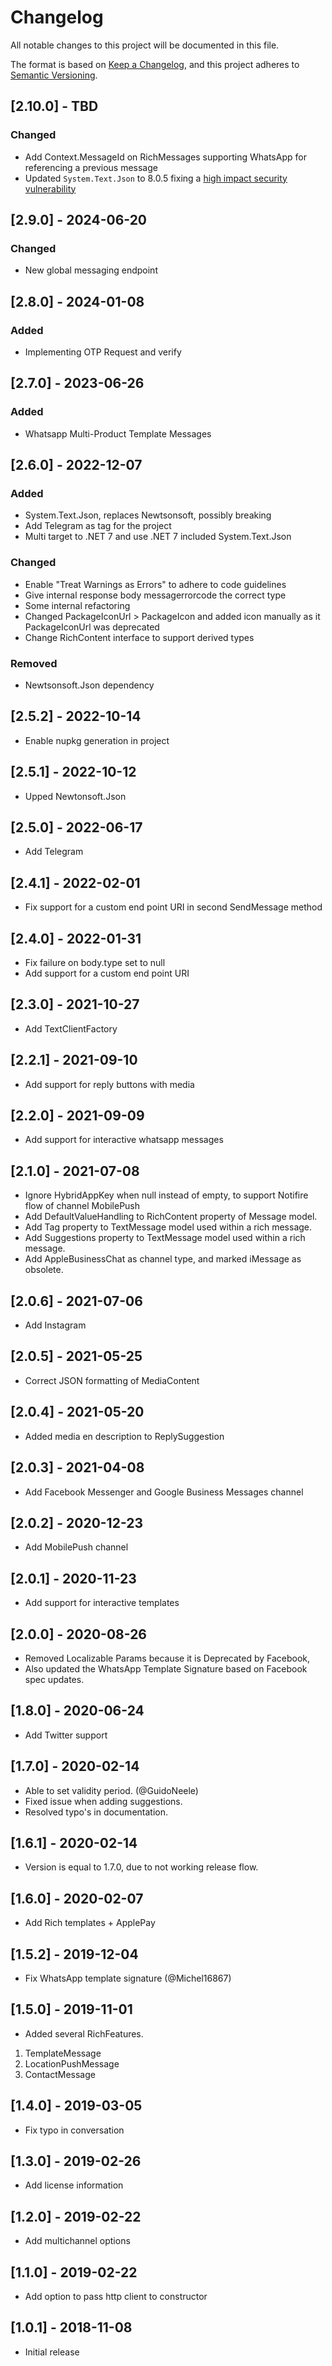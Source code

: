 # Changelog
All notable changes to this project will be documented in this file.

The format is based on [Keep a Changelog](https://keepachangelog.com/en/1.0.0/),
and this project adheres to [Semantic Versioning](https://semver.org/spec/v2.0.0.html).

## [2.10.0] - TBD
### Changed
- Add Context.MessageId on RichMessages supporting WhatsApp for referencing a previous message
- Updated `System.Text.Json` to 8.0.5 fixing a [high impact security vulnerability](https://github.com/advisories/GHSA-hh2w-p6rv-4g7w)

## [2.9.0] - 2024-06-20
### Changed
- New global messaging endpoint

## [2.8.0] - 2024-01-08
### Added
- Implementing OTP Request and verify

## [2.7.0] - 2023-06-26
### Added
- Whatsapp Multi-Product Template Messages

## [2.6.0] - 2022-12-07
### Added
- System.Text.Json, replaces Newtsonsoft, possibly breaking
- Add Telegram as tag for the project
- Multi target to .NET 7 and use .NET 7 included System.Text.Json
### Changed
- Enable "Treat Warnings as Errors" to adhere to code guidelines
- Give internal response body messagerrorcode the correct type
- Some internal refactoring
- Changed PackageIconUrl > PackageIcon and added icon manually as it PackageIconUrl was deprecated
- Change RichContent interface to support derived types
### Removed 
- Newtsonsoft.Json dependency

## [2.5.2] - 2022-10-14
- Enable nupkg generation in project

## [2.5.1] - 2022-10-12
- Upped Newtonsoft.Json

## [2.5.0] - 2022-06-17
- Add Telegram

## [2.4.1] - 2022-02-01
- Fix support for a custom end point URI in second SendMessage method

## [2.4.0] - 2022-01-31
- Fix failure on body.type set to null
- Add support for a custom end point URI

## [2.3.0] - 2021-10-27
- Add TextClientFactory

## [2.2.1] - 2021-09-10
- Add support for reply buttons with media

## [2.2.0] - 2021-09-09
- Add support for interactive whatsapp messages

## [2.1.0] - 2021-07-08
- Ignore HybridAppKey when null instead of empty, to support Notifire flow of channel MobilePush
- Add DefaultValueHandling to RichContent property of Message model.
- Add Tag property to TextMessage model used within a rich message.
- Add Suggestions property to TextMessage model used within a rich message.
- Add AppleBusinessChat as channel type, and marked iMessage as obsolete.

## [2.0.6] - 2021-07-06
- Add Instagram

## [2.0.5] - 2021-05-25
- Correct JSON formatting of MediaContent

## [2.0.4] - 2021-05-20
- Added media en description to ReplySuggestion

## [2.0.3] - 2021-04-08
- Add Facebook Messenger and Google Business Messages channel

## [2.0.2] - 2020-12-23
- Add MobilePush channel

## [2.0.1] - 2020-11-23
- Add support for interactive templates

## [2.0.0] - 2020-08-26
- Removed Localizable Params because it is Deprecated by Facebook,
- Also updated the WhatsApp Template Signature based on Facebook spec updates.

## [1.8.0] - 2020-06-24
- Add Twitter support

## [1.7.0] - 2020-02-14
- Able to set validity period. (@GuidoNeele)
- Fixed issue when adding suggestions.
- Resolved typo's in documentation.

## [1.6.1] - 2020-02-14
- Version is equal to 1.7.0, due to not working release flow.

## [1.6.0] - 2020-02-07
- Add Rich templates + ApplePay

## [1.5.2] - 2019-12-04
- Fix WhatsApp template signature (@Michel16867)

## [1.5.0] - 2019-11-01
- Added several RichFeatures.
 1. TemplateMessage
 2. LocationPushMessage
 3. ContactMessage

## [1.4.0] - 2019-03-05
- Fix typo in conversation

## [1.3.0] - 2019-02-26
- Add license information

## [1.2.0] - 2019-02-22
- Add multichannel options

## [1.1.0] - 2019-02-22
- Add option to pass http client to constructor

## [1.0.1] - 2018-11-08
- Initial release
